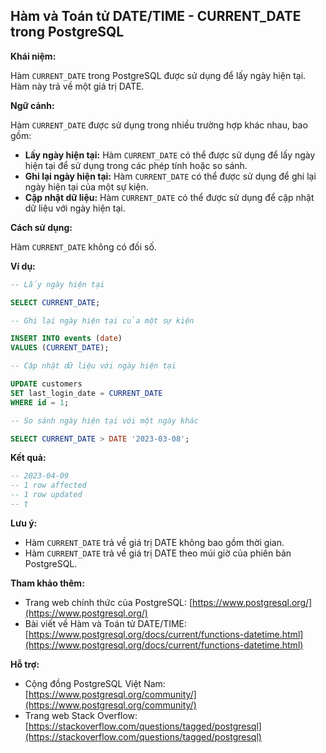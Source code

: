 ## Hàm và Toán tử DATE/TIME - CURRENT_DATE trong PostgreSQL

**Khái niệm:**

Hàm `CURRENT_DATE` trong PostgreSQL được sử dụng để lấy ngày hiện tại. Hàm này trả về một giá trị DATE.

**Ngữ cảnh:**

Hàm `CURRENT_DATE` được sử dụng trong nhiều trường hợp khác nhau, bao gồm:

- **Lấy ngày hiện tại:** Hàm `CURRENT_DATE` có thể được sử dụng để lấy ngày hiện tại để sử dụng trong các phép tính hoặc so sánh.
- **Ghi lại ngày hiện tại:** Hàm `CURRENT_DATE` có thể được sử dụng để ghi lại ngày hiện tại của một sự kiện.
- **Cập nhật dữ liệu:** Hàm `CURRENT_DATE` có thể được sử dụng để cập nhật dữ liệu với ngày hiện tại.

**Cách sử dụng:**

Hàm `CURRENT_DATE` không có đối số.

**Ví dụ:**

```sql
-- Lấy ngày hiện tại

SELECT CURRENT_DATE;

-- Ghi lại ngày hiện tại của một sự kiện

INSERT INTO events (date)
VALUES (CURRENT_DATE);

-- Cập nhật dữ liệu với ngày hiện tại

UPDATE customers
SET last_login_date = CURRENT_DATE
WHERE id = 1;

-- So sánh ngày hiện tại với một ngày khác

SELECT CURRENT_DATE > DATE '2023-03-08';
```

**Kết quả:**

```sql
-- 2023-04-09
-- 1 row affected
-- 1 row updated
-- t
```

**Lưu ý:**

- Hàm `CURRENT_DATE` trả về giá trị DATE không bao gồm thời gian.
- Hàm `CURRENT_DATE` trả về giá trị DATE theo múi giờ của phiên bản PostgreSQL.

**Tham khảo thêm:**

- Trang web chính thức của PostgreSQL: [https://www.postgresql.org/](https://www.postgresql.org/)
- Bài viết về Hàm và Toán tử DATE/TIME: [https://www.postgresql.org/docs/current/functions-datetime.html](https://www.postgresql.org/docs/current/functions-datetime.html)

**Hỗ trợ:**

- Cộng đồng PostgreSQL Việt Nam: [https://www.postgresql.org/community/](https://www.postgresql.org/community/)
- Trang web Stack Overflow: [https://stackoverflow.com/questions/tagged/postgresql](https://stackoverflow.com/questions/tagged/postgresql)
